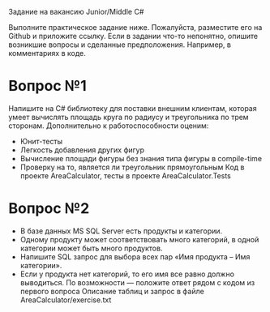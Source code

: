 Задание на вакансию Junior/Middle C#

Выполните практическое задание ниже.
Пожалуйста,  разместите его на Github и приложите ссылку. 
Если в задании что-то непонятно, опишите возникшие вопросы и сделанные предположения. Например, в комментариях в коде.


 # Вопрос №1
Напишите на C# библиотеку для поставки внешним клиентам, которая умеет вычислять площадь круга по радиусу и треугольника по трем сторонам. 
Дополнительно к работоспособности оценим:
 - Юнит-тесты
 - Легкость добавления других фигур
 - Вычисление площади фигуры без знания типа фигуры в compile-time
 - Проверку на то, является ли треугольник прямоугольным
Код в проекте AreaCalculator, тесты в проекте AreaCalculator.Tests


 # Вопрос №2
 - В базе данных MS SQL Server есть продукты и категории. 
 - Одному продукту может соответствовать много категорий, в одной категории может быть много продуктов.
 - Напишите SQL запрос для выбора всех пар «Имя продукта – Имя категории». 
 - Если у продукта нет категорий, то его имя все равно должно выводиться.
По возможности — положите ответ рядом с кодом из первого вопроса
Описание таблиц и запрос в файле AreaCalculator/exercise.txt